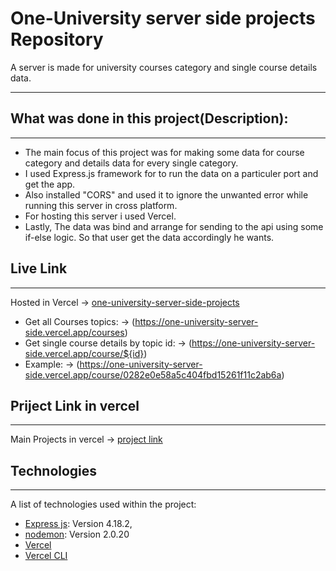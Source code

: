 # One-University server side projects Repository

A server is made for university courses category and single course details data.
 
***
## What was done in this project(Description):
***
* The main focus of this project was for making some data for course category and details data for every single category.
* I used Express.js framework for to run the data on a particuler port and get the app.
*  Also installed "CORS" and used it to ignore the unwanted error while running this server in cross platform.
* For hosting this server i used Vercel.
*  Lastly, The data was bind and arrange for sending to the api using some if-else logic. So that user get the data accordingly he wants.

## Live Link
***
Hosted in Vercel -> [one-university-server-side-projects](https://one-university-server-side.vercel.app/)

* Get all Courses topics: -> (https://one-university-server-side.vercel.app/courses)
* Get single course details by topic id: -> (https://one-university-server-side.vercel.app/course/${id})
* Example: -> (https://one-university-server-side.vercel.app/course/0282e0e58a5c404fbd15261f11c2ab6a)

## Priject Link in vercel
***
Main Projects in vercel -> [project link](https://vercel.com/aliftareq/one-university-server-side)


## Technologies
***
A list of technologies used within the project:
* [Express js](https://expressjs.com/en/starter/installing.html): Version 4.18.2,
* [nodemon](https://www.npmjs.com/package/nodemon): Version 2.0.20
* [Vercel](https://vercel.com/docs)
* [Vercel CLI](https://vercel.com/docs/cli)

